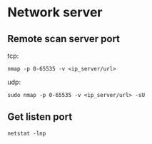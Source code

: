 # Network server

## Remote scan server port

tcp:
```
nmap -p 0-65535 -v <ip_server/url>
```
udp:
```
sudo nmap -p 0-65535 -v <ip_server/url> -sU
```

## Get listen port

```
netstat -lnp
```
